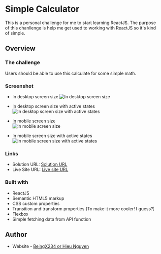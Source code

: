 # Simple Calculator

This is a personal challenge for me to start learning ReactJS. The purpose of this chanllenge is help me get used to working with ReactJS so it's kind of simple.
## Overview

### The challenge

Users should be able to use this calculate for some simple math.

### Screenshot

- In desktop screen size
![In desktop screen size](./images/desktop.png)

- In desktop screen size with active states
![In desktop screen size with active states](./images/desktop-active.png)

- In mobile screen size              
![In mobile screen size](./images/mobile.png)

- In mobile screen size with active states                                
![In mobile screen size with active states](./images/mobile-active.png)


### Links

- Solution URL: [Solution URL](https://github.com/BeingX234/Advice-generator-app)
- Live Site URL: [Live site URL](https://beingx234.github.io/Advice-generator-app/)

### Built with

- ReactJS
- Semantic HTML5 markup
- CSS custom properties
- Transition and transform properties (To make it more cooler! I guess?)
- Flexbox
- Simple fetching data from API function


## Author

- Website - [BeingX234 or Hieu Nguyen](https://github.com/BeingX234)


